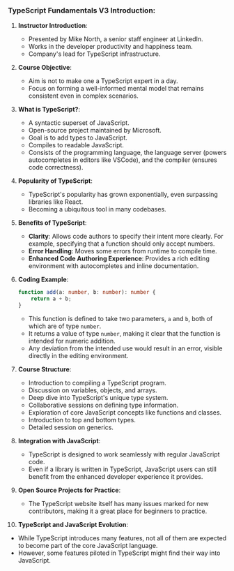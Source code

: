 ### TypeScript Fundamentals V3 Introduction:

1. **Instructor Introduction**:
   - Presented by Mike North, a senior staff engineer at LinkedIn.
   - Works in the developer productivity and happiness team.
   - Company's lead for TypeScript infrastructure.

2. **Course Objective**:
   - Aim is not to make one a TypeScript expert in a day.
   - Focus on forming a well-informed mental model that remains consistent even in complex scenarios.

3. **What is TypeScript?**:
   - A syntactic superset of JavaScript.
   - Open-source project maintained by Microsoft.
   - Goal is to add types to JavaScript.
   - Compiles to readable JavaScript.
   - Consists of the programming language, the language server (powers autocompletes in editors like VSCode), and the compiler (ensures code correctness).

4. **Popularity of TypeScript**:
   - TypeScript's popularity has grown exponentially, even surpassing libraries like React.
   - Becoming a ubiquitous tool in many codebases.

5. **Benefits of TypeScript**:
   - **Clarity**: Allows code authors to specify their intent more clearly. For example, specifying that a function should only accept numbers.
   - **Error Handling**: Moves some errors from runtime to compile time.
   - **Enhanced Code Authoring Experience**: Provides a rich editing environment with autocompletes and inline documentation.

6. **Coding Example**:
   ```typescript
   function add(a: number, b: number): number {
       return a + b;
   }
   ```
   - This function is defined to take two parameters, `a` and `b`, both of which are of type `number`.
   - It returns a value of type `number`, making it clear that the function is intended for numeric addition.
   - Any deviation from the intended use would result in an error, visible directly in the editing environment.

7. **Course Structure**:
   - Introduction to compiling a TypeScript program.
   - Discussion on variables, objects, and arrays.
   - Deep dive into TypeScript's unique type system.
   - Collaborative sessions on defining type information.
   - Exploration of core JavaScript concepts like functions and classes.
   - Introduction to top and bottom types.
   - Detailed session on generics.

8. **Integration with JavaScript**:
   - TypeScript is designed to work seamlessly with regular JavaScript code.
   - Even if a library is written in TypeScript, JavaScript users can still benefit from the enhanced developer experience it provides.

9. **Open Source Projects for Practice**:
   - The TypeScript website itself has many issues marked for new contributors, making it a great place for beginners to practice.

10. **TypeScript and JavaScript Evolution**:
   - While TypeScript introduces many features, not all of them are expected to become part of the core JavaScript language.
   - However, some features piloted in TypeScript might find their way into JavaScript.

